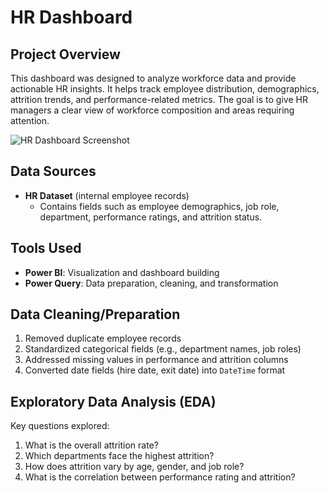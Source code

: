 # HR Dashboard

## Project Overview
This dashboard was designed to analyze workforce data and provide actionable HR insights. It helps track employee distribution, demographics, attrition trends, and performance-related metrics. The goal is to give HR managers a clear view of workforce composition and areas requiring attention.

![HR Dashboard Screenshot](link-to-screenshot-if-any)

## Data Sources
- **HR Dataset** (internal employee records)  
  - Contains fields such as employee demographics, job role, department, performance ratings, and attrition status.  

## Tools Used
- **Power BI**: Visualization and dashboard building  
- **Power Query**: Data preparation, cleaning, and transformation  

## Data Cleaning/Preparation
1. Removed duplicate employee records  
2. Standardized categorical fields (e.g., department names, job roles)  
3. Addressed missing values in performance and attrition columns  
4. Converted date fields (hire date, exit date) into `DateTime` format  

## Exploratory Data Analysis (EDA)
Key questions explored:  
1. What is the overall attrition rate?  
2. Which departments face the highest attrition?  
3. How does attrition vary by age, gender, and job role?  
4. What is the correlation between performance rating and attrition?  
